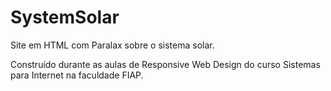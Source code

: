 # SystemSolar

Site em HTML com Paralax sobre o sistema solar.

Construído durante as aulas de Responsive Web Design do curso Sistemas para Internet na faculdade FIAP.
